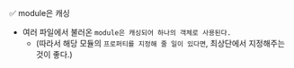 ✅ module은 캐싱

* 여러 파일에서 불러온 `module은 캐싱되어 하나의 객체로 사용된다.`
  * (따라서 해당 모듈의 `프로퍼티를 지정해 줄 일이 있다면`, 최상단에서 지정해주는 것이 좋다.)